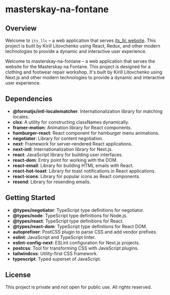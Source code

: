 # masterskay-na-fontane

## Overview

Welcome to `its_llc` – a web application that serves
[its_llc website](https://Oknehcvotil.github.io/its_llc/). This project is built
by Kirill Litovchenko using React, Redux, and other modern technologies to
provide a dynamic and interactive user experience.

Welcome to masterskay-na-fontane – a web application that serves the website for the Masterskay na Fontane. This project is designed for a clothing and footwear repair workshop. It's built by Kirill Litovchenko using Next.js and other modern technologies to provide a dynamic and interactive user experience.

## Dependencies

- **@formatjs/intl-localematcher**: Internationalization library for matching locales.
- **clsx**: A utility for constructing classNames dynamically.
- **framer-motion**: Animation library for React components.
- **hamburger-react**: React component for hamburger menu animations.
- **negotiator**: Library for content negotiation.
- **next**: Framework for server-rendered React applications.
- **next-intl**: Internationalization library for Next.js.
- **react**: JavaScript library for building user interfaces.
- **react-dom**: Entry point for working with the DOM.
- **react-email**: Library for building HTML emails with React.
- **react-hot-toast**: Library for toast notifications in React applications.
- **react-icons**: Library for popular icons as React components.
- **resend**: Library for resending emails.

## Getting Started

- **@types/negotiator**: TypeScript type definitions for negotiator.
- **@types/node**: TypeScript type definitions for Node.js.
- **@types/react**: TypeScript type definitions for React.
- **@types/react-dom**: TypeScript type definitions for React DOM.
- **autoprefixer**: PostCSS plugin to parse CSS and add vendor prefixes.
- **eslint**: JavaScript and TypeScript linter.
- **eslint-config-next**: ESLint configuration for Next.js projects.
- **postcss**: Tool for transforming CSS with JavaScript plugins.
- **tailwindcss**: Utility-first CSS framework.
- **typescript**: Typed superset of JavaScript.

## License

This project is private and not open for public use. All rights reserved.
